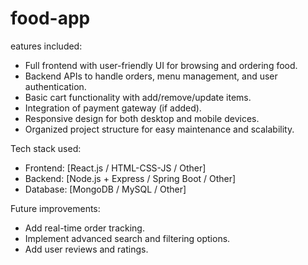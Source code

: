 # food-app
eatures included:
- Full frontend with user-friendly UI for browsing and ordering food.
- Backend APIs to handle orders, menu management, and user authentication.
- Basic cart functionality with add/remove/update items.
- Integration of payment gateway (if added).
- Responsive design for both desktop and mobile devices.
- Organized project structure for easy maintenance and scalability.

Tech stack used:
- Frontend: [React.js / HTML-CSS-JS / Other]
- Backend: [Node.js + Express / Spring Boot / Other]
- Database: [MongoDB / MySQL / Other]

Future improvements:
- Add real-time order tracking.
- Implement advanced search and filtering options.
- Add user reviews and ratings.
